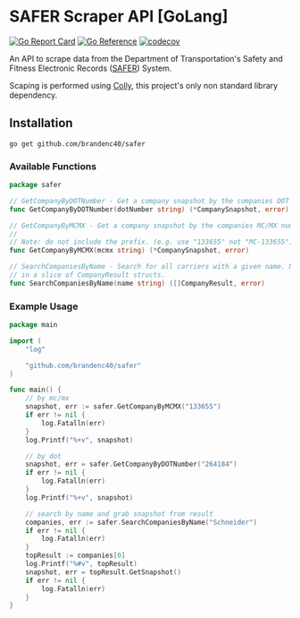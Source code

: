 # SAFER Scraper API [GoLang]

[![Go Report Card](https://goreportcard.com/badge/github.com/brandenc40/go-safer)](https://goreportcard.com/report/github.com/brandenc40/go-safer)
[![Go Reference](https://pkg.go.dev/badge/github.com/brandenc40/safer.svg)](https://pkg.go.dev/github.com/brandenc40/safer)
[![codecov](https://codecov.io/gh/brandenc40/safer/branch/master/graph/badge.svg?token=4BSF2R1OGP)](https://codecov.io/gh/brandenc40/safer)

An API to scrape data from the Department of Transportation's Safety and Fitness Electronic Records 
([SAFER](https://safer.fmcsa.dot.gov/CompanySnapshot.aspx)) System.

Scaping is performed using [Colly](https://github.com/gocolly/colly), this project's only non standard library dependency.


## Installation

```shell
go get github.com/brandenc40/safer
```

### Available Functions

```go
package safer

// GetCompanyByDOTNumber - Get a company snapshot by the companies DOT number
func GetCompanyByDOTNumber(dotNumber string) (*CompanySnapshot, error) 

// GetCompanyByMCMX - Get a company snapshot by the companies MC/MX number
//
// Note: do not include the prefix. (e.g. use "133655" not "MC-133655")
func GetCompanyByMCMX(mcmx string) (*CompanySnapshot, error) 

// SearchCompaniesByName - Search for all carriers with a given name. Name queries will return the best matched results
// in a slice of CompanyResult structs.
func SearchCompaniesByName(name string) ([]CompanyResult, error) 
```

### Example Usage

```go
package main

import (
	"log"

	"github.com/brandenc40/safer"
)

func main() {
	// by mc/mx
	snapshot, err := safer.GetCompanyByMCMX("133655")
	if err != nil {
		log.Fatalln(err)
	}
	log.Printf("%+v", snapshot)

	// by dot
	snapshot, err = safer.GetCompanyByDOTNumber("264184")
	if err != nil {
		log.Fatalln(err)
	}
	log.Printf("%+v", snapshot)

	// search by name and grab snapshot from result
	companies, err := safer.SearchCompaniesByName("Schneider")
	if err != nil {
		log.Fatalln(err)
	}
	topResult := companies[0]
	log.Printf("%#v", topResult)
	snapshot, err = topResult.GetSnapshot()
	if err != nil {
		log.Fatalln(err)
	}
}
```
